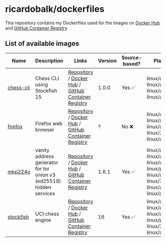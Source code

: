 # ricardobalk/dockerfiles

This repository contains my Dockerfiles used for the images on [Docker Hub][] and [GitHub Container Registry][].

## List of available images

| Name | Description | Links | Version | Source-based? | Platforms |
| ---- | ----------- | ----- | ------- | ------------- | --------- |
| [chess-cli][chess-cli-github] | Chess CLI using Stockfish 15 | [Repository][chess-cli-github] / [Docker Hub][chess-cli-dockerhub] / [GitHub Container Registry][chess-cli-ghcr] | 1.0.0 | Yes &#x2705; | linux/amd64 linux/amd64/v2 linux/arm64 linux/arm/v7 |
| [firefox][firefox-github] | Firefox web browser | [Repository][firefox-github] / [Docker Hub][firefox-dockerhub] / [GitHub Container Registry][firefox-ghcr] | ? | No &#x274C; |  linux/arm64 linux/amd64 linux/amd64/v2 linux/386 linux/arm/v7 |
| [mkp224o][mkp224o-github] | vanity address generator for tor onion v3 (ed25519) hidden services | [Repository][mkp224o-github] / [Docker Hub][mkp224o-dockerhub] / [GitHub Container Registry][mkp224o-ghcr] | 1.6.1 | Yes &#x2705; | linux/arm64 linux/amd64 linux/amd64/v2 linux/ppc64le linux/s390x linux/386 linux/arm/v7 linux/arm/v6 |
| [stockfish][stockfish-github] | UCI chess engine | [Repository][stockfish-github] / [Docker Hub][stockfish-dockerhub] / [GitHub Container Registry][stockfish-ghcr] | 16 | Yes &#x2705; | linux/amd64 linux/amd64/v2 linux/arm64 linux/ppc64le linux/386 linux/arm/v7 |

[Docker Hub]: https://hub.docker.com/u/ricardobalk
[GitHub Container Registry]: https://ghcr.io/ricardobalk

[chess-cli-github]: https://github.com/ricardobalk/docker/tree/main/chess-cli "GitHub repository for the chess-cli image"
[chess-cli-dockerhub]: https://hub.docker.com/r/ricardobalk/chess-cli "Docker Hub repository for the chess-cli image"
[chess-cli-ghcr]: https://ghcr.io/ricardobalk/chess-cli "GitHub Container Registry repository for the chess-cli image"

[firefox-github]: https://github.com/ricardobalk/docker/tree/main/firefox "GitHub repository for the firefox image"
[firefox-dockerhub]: https://hub.docker.com/r/ricardobalk/firefox "Docker Hub repository for the firefox image"
[firefox-ghcr]: https://ghcr.io/ricardobalk/firefox "GitHub Container Registry repository for the firefox image"

[mkp224o-github]: https://github.com/ricardobalk/docker/tree/main/mkp224o "GitHub repository for the mkp224o image"
[mkp224o-dockerhub]: https://hub.docker.com/r/ricardobalk/mkp224o "Docker Hub repository for the mkp224o image"
[mkp224o-ghcr]: https://ghcr.io/ricardobalk/mkp224o "GitHub Container Registry repository for the mkp224o image"

[stockfish-github]: https://github.com/ricardobalk/docker/tree/main/stockfish "GitHub repository for the stockfish image"
[stockfish-dockerhub]: https://hub.docker.com/r/ricardobalk/stockfish "Docker Hub repository for the stockfish image"
[stockfish-ghcr]: https://ghcr.io/ricardobalk/stockfish "GitHub Container Registry repository for the stockfish image"